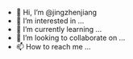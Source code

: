 - 👋 Hi, I’m @jingzhenjiang
- 👀 I’m interested in ...
- 🌱 I’m currently learning ...
- 💞️ I’m looking to collaborate on ...
- 📫 How to reach me ...

<!---
jingzhenjiang/jingzhenjiang is a ✨ special ✨ repository because its `README.md` (this file) appears on your GitHub profile.
You can click the Preview link to take a look at your changes.
--->
